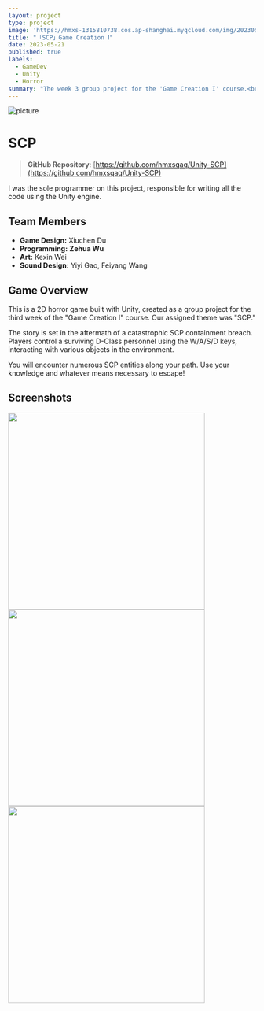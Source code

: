 ```yaml
---
layout: project
type: project
image: 'https://hmxs-1315810738.cos.ap-shanghai.myqcloud.com/img/202305221534305.jpg'
title: "「SCP」Game Creation Ⅰ"
date: 2023-05-21
published: true
labels:
  - GameDev
  - Unity
  - Horror
summary: "The week 3 group project for the 'Game Creation I' course.<br>A 2D horror game based on the SCP universe."
---
```


<img class="my-markdowm-img" src="https://hmxs-1315810738.cos.ap-shanghai.myqcloud.com/img/202305221534305.jpg" alt="picture">

# SCP

> **GitHub Repository**: [https://github.com/hmxsqaq/Unity-SCP](https://github.com/hmxsqaq/Unity-SCP)

I was the sole programmer on this project, responsible for writing all the code using the Unity engine.

## Team Members

-   **Game Design:** Xiuchen Du
-   **Programming:** **Zehua Wu**
-   **Art:** Kexin Wei
-   **Sound Design:** Yiyi Gao, Feiyang Wang

## Game Overview

This is a 2D horror game built with Unity, created as a group project for the third week of the "Game Creation I" course. Our assigned theme was "SCP."

The story is set in the aftermath of a catastrophic SCP containment breach. Players control a surviving D-Class personnel using the W/A/S/D keys, interacting with various objects in the environment.

You will encounter numerous SCP entities along your path. Use your knowledge and whatever means necessary to escape!

## Screenshots

<div class="text-center p-4">
  <img width="400px" src="https://hmxs-1315810738.cos.ap-shanghai.myqcloud.com/img/202305221535994.png" class="img-thumbnail" >
  <img width="400px" src="https://hmxs-1315810738.cos.ap-shanghai.myqcloud.com/img/202305221535175.png" class="img-thumbnail" >
  <img width="400px" src="https://hmxs-1315810738.cos.ap-shanghai.myqcloud.com/img/202305221535877.png" class="img-thumbnail" >
</div>